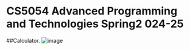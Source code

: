 # CS5054 Advanced Programming and Technologies Spring2 024-25

##Calculator.
![image](https://github.com/user-attachments/assets/400daf9e-284a-4987-8c39-2e7c4833dcdf)

